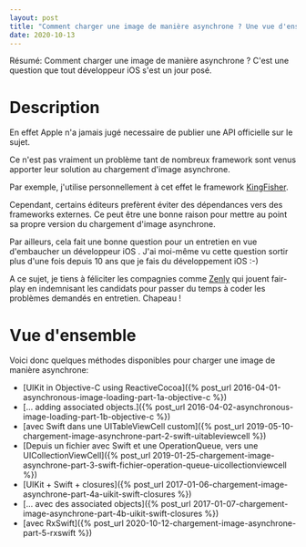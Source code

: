 ```yaml
---
layout: post
title: "Comment charger une image de manière asynchrone ? Une vue d'ensemble de quelques méthodes disponibles"
date: 2020-10-13
---
```


Résumé: Comment charger une image de manière asynchrone ? C'est une question que tout développeur iOS s'est un jour posé. 

# Description

En effet Apple n'a jamais jugé necessaire de publier une API officielle sur le sujet. 

Ce n'est pas vraiment un problème tant de nombreux framework sont venus apporter leur solution au chargement d'image asynchrone. 

Par exemple, j'utilise personnellement à cet effet le framework [KingFisher](https://github.com/onevcat/Kingfisher).

Cependant, certains éditeurs prefèrent éviter des dépendances vers des frameworks externes. Ce peut être une bonne raison pour mettre au point sa propre version du chargement d'image asynchrone. 

Par ailleurs, cela fait une bonne question pour un entretien en vue d'embaucher un développeur iOS . J'ai moi-même vu cette question sortir plus d'une fois depuis 10 ans que je fais du développement iOS :-)

A ce sujet, je tiens à féliciter les compagnies comme [Zenly](https://zen.ly) qui jouent fair-play en indemnisant les candidats pour passer du temps à coder les problèmes demandés en entretien. Chapeau !

# Vue d'ensemble 

Voici donc quelques méthodes disponibles pour charger une image de manière asynchrone:

- [UIKit in Objective-C using ReactiveCocoa]({% post_url 2016-04-01-asynchronous-image-loading-part-1a-objective-c %})
- [... adding associated objects.]({% post_url 2016-04-02-asynchronous-image-loading-part-1b-objective-c %})
- [avec Swift dans une UITableViewCell custom]({% post_url 2019-05-10-chargement-image-asynchrone-part-2-swift-uitableviewcell %})
- [Depuis un fichier avec Swift et une OperationQueue, vers une UICollectionViewCell]({% post_url 2019-01-25-chargement-image-asynchrone-part-3-swift-fichier-operation-queue-uicollectionviewcell %})
- [UIKit + Swift + closures]({% post_url 2017-01-06-chargement-image-asynchrone-part-4a-uikit-swift-closures %})
- [... avec des associated objects]({% post_url 2017-01-07-chargement-image-asynchrone-part-4b-uikit-swift-closures %})
- [avec RxSwift]({% post_url 2020-10-12-chargement-image-asynchrone-part-5-rxswift %})




